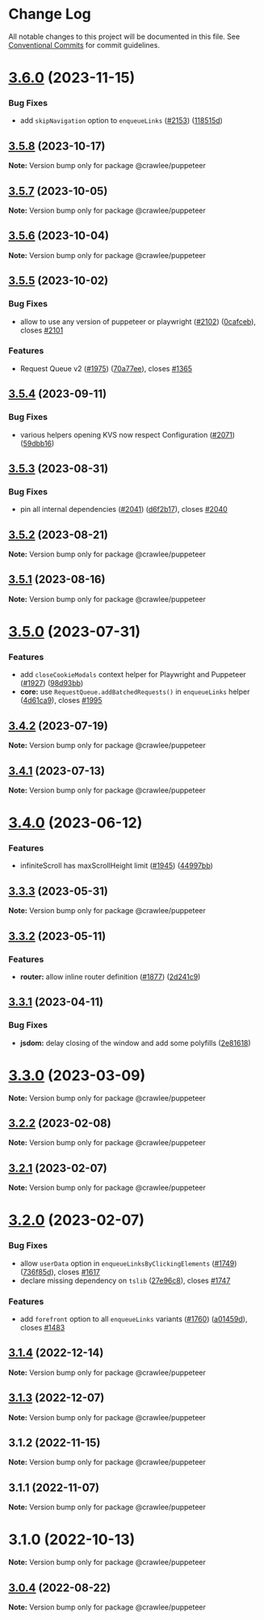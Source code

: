 # Change Log

All notable changes to this project will be documented in this file.
See [Conventional Commits](https://conventionalcommits.org) for commit guidelines.

# [3.6.0](https://github.com/apify/crawlee/compare/v3.5.8...v3.6.0) (2023-11-15)


### Bug Fixes

* add `skipNavigation` option to `enqueueLinks` ([#2153](https://github.com/apify/crawlee/issues/2153)) ([118515d](https://github.com/apify/crawlee/commit/118515d2ba534b99be2f23436f6abe41d66a8e07))





## [3.5.8](https://github.com/apify/crawlee/compare/v3.5.7...v3.5.8) (2023-10-17)

**Note:** Version bump only for package @crawlee/puppeteer





## [3.5.7](https://github.com/apify/crawlee/compare/v3.5.6...v3.5.7) (2023-10-05)

**Note:** Version bump only for package @crawlee/puppeteer





## [3.5.6](https://github.com/apify/crawlee/compare/v3.5.5...v3.5.6) (2023-10-04)

**Note:** Version bump only for package @crawlee/puppeteer





## [3.5.5](https://github.com/apify/crawlee/compare/v3.5.4...v3.5.5) (2023-10-02)


### Bug Fixes

* allow to use any version of puppeteer or playwright ([#2102](https://github.com/apify/crawlee/issues/2102)) ([0cafceb](https://github.com/apify/crawlee/commit/0cafceb2966d430dd1b2a1b619fe66da1c951f4c)), closes [#2101](https://github.com/apify/crawlee/issues/2101)


### Features

* Request Queue v2 ([#1975](https://github.com/apify/crawlee/issues/1975)) ([70a77ee](https://github.com/apify/crawlee/commit/70a77ee15f984e9ae67cd584fc58ace7e55346db)), closes [#1365](https://github.com/apify/crawlee/issues/1365)





## [3.5.4](https://github.com/apify/crawlee/compare/v3.5.3...v3.5.4) (2023-09-11)


### Bug Fixes

* various helpers opening KVS now respect Configuration ([#2071](https://github.com/apify/crawlee/issues/2071)) ([59dbb16](https://github.com/apify/crawlee/commit/59dbb164699774e5a6718e98d0a4e8f630f35323))





## [3.5.3](https://github.com/apify/crawlee/compare/v3.5.2...v3.5.3) (2023-08-31)


### Bug Fixes

* pin all internal dependencies ([#2041](https://github.com/apify/crawlee/issues/2041)) ([d6f2b17](https://github.com/apify/crawlee/commit/d6f2b172d4a6776137c7893ca798d5b4a9408e79)), closes [#2040](https://github.com/apify/crawlee/issues/2040)





## [3.5.2](https://github.com/apify/crawlee/compare/v3.5.1...v3.5.2) (2023-08-21)

**Note:** Version bump only for package @crawlee/puppeteer





## [3.5.1](https://github.com/apify/crawlee/compare/v3.5.0...v3.5.1) (2023-08-16)

**Note:** Version bump only for package @crawlee/puppeteer





# [3.5.0](https://github.com/apify/crawlee/compare/v3.4.2...v3.5.0) (2023-07-31)


### Features

* add `closeCookieModals` context helper for Playwright and Puppeteer ([#1927](https://github.com/apify/crawlee/issues/1927)) ([98d93bb](https://github.com/apify/crawlee/commit/98d93bb6713ec219baa83db2ad2cd1d7621a3339))
* **core:** use `RequestQueue.addBatchedRequests()` in `enqueueLinks` helper ([4d61ca9](https://github.com/apify/crawlee/commit/4d61ca934072f8bbb680c842d8b1c9a4452ee73a)), closes [#1995](https://github.com/apify/crawlee/issues/1995)





## [3.4.2](https://github.com/apify/crawlee/compare/v3.4.1...v3.4.2) (2023-07-19)

**Note:** Version bump only for package @crawlee/puppeteer





## [3.4.1](https://github.com/apify/crawlee/compare/v3.4.0...v3.4.1) (2023-07-13)

**Note:** Version bump only for package @crawlee/puppeteer





# [3.4.0](https://github.com/apify/crawlee/compare/v3.3.3...v3.4.0) (2023-06-12)


### Features

* infiniteScroll has maxScrollHeight limit ([#1945](https://github.com/apify/crawlee/issues/1945)) ([44997bb](https://github.com/apify/crawlee/commit/44997bba5bbf33ddb7dbac2f3e26d4bee60d4f47))





## [3.3.3](https://github.com/apify/crawlee/compare/v3.3.2...v3.3.3) (2023-05-31)

**Note:** Version bump only for package @crawlee/puppeteer





## [3.3.2](https://github.com/apify/crawlee/compare/v3.3.1...v3.3.2) (2023-05-11)


### Features

* **router:** allow inline router definition ([#1877](https://github.com/apify/crawlee/issues/1877)) ([2d241c9](https://github.com/apify/crawlee/commit/2d241c9f88964ebd41a181069c378b6b7b5bf262))





## [3.3.1](https://github.com/apify/crawlee/compare/v3.3.0...v3.3.1) (2023-04-11)


### Bug Fixes

* **jsdom:** delay closing of the window and add some polyfills ([2e81618](https://github.com/apify/crawlee/commit/2e81618afb5f3890495e3e5fcfa037eb3319edc9))





# [3.3.0](https://github.com/apify/crawlee/compare/v3.2.2...v3.3.0) (2023-03-09)

**Note:** Version bump only for package @crawlee/puppeteer





## [3.2.2](https://github.com/apify/crawlee/compare/v3.2.1...v3.2.2) (2023-02-08)

**Note:** Version bump only for package @crawlee/puppeteer





## [3.2.1](https://github.com/apify/crawlee/compare/v3.2.0...v3.2.1) (2023-02-07)

**Note:** Version bump only for package @crawlee/puppeteer





# [3.2.0](https://github.com/apify/crawlee/compare/v3.1.4...v3.2.0) (2023-02-07)


### Bug Fixes

* allow `userData` option in `enqueueLinksByClickingElements` ([#1749](https://github.com/apify/crawlee/issues/1749)) ([736f85d](https://github.com/apify/crawlee/commit/736f85d4a3b99a06d0f99f91e33e71976a9458a3)), closes [#1617](https://github.com/apify/crawlee/issues/1617)
* declare missing dependency on `tslib` ([27e96c8](https://github.com/apify/crawlee/commit/27e96c80c26e7fc31809a4b518d699573cb8c662)), closes [#1747](https://github.com/apify/crawlee/issues/1747)


### Features

* add `forefront` option to all `enqueueLinks` variants ([#1760](https://github.com/apify/crawlee/issues/1760)) ([a01459d](https://github.com/apify/crawlee/commit/a01459dffb51162e676354f0aa4811a1d36affa9)), closes [#1483](https://github.com/apify/crawlee/issues/1483)





## [3.1.4](https://github.com/apify/crawlee/compare/v3.1.3...v3.1.4) (2022-12-14)

**Note:** Version bump only for package @crawlee/puppeteer





## [3.1.3](https://github.com/apify/crawlee/compare/v3.1.2...v3.1.3) (2022-12-07)

**Note:** Version bump only for package @crawlee/puppeteer





## 3.1.2 (2022-11-15)

**Note:** Version bump only for package @crawlee/puppeteer





## 3.1.1 (2022-11-07)

**Note:** Version bump only for package @crawlee/puppeteer





# 3.1.0 (2022-10-13)

**Note:** Version bump only for package @crawlee/puppeteer





## [3.0.4](https://github.com/apify/crawlee/compare/v3.0.3...v3.0.4) (2022-08-22)

**Note:** Version bump only for package @crawlee/puppeteer
